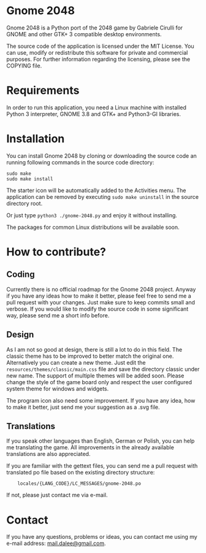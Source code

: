 Gnome 2048
==================
Gnome 2048 is a Python port of the 2048 game by Gabriele Cirulli for GNOME and 
other GTK+ 3 compatible desktop environments. 

The source code of the application is licensed under the MIT License. You can 
use, modify or redistribute this software for private and commercial purposes. 
For further information regarding the licensing, please see the COPYING file.

Requirements
==================
In order to run this application, you need a Linux machine with installed 
Python 3 interpreter, GNOME 3.8 and GTK+ and Python3-GI libraries.

Installation
==================
You can install Gnome 2048 by cloning or downloading the source code an running 
following commands in the source code directory:

```
sudo make
sudo make install
```

The starter icon will be automatically added to the Activities menu. The
application can be removed by executing ```sudo make uninstall``` in the source
directory root.

Or just type ```python3 ./gnome-2048.py``` and enjoy it without installing.

The packages for common Linux distributions will be available soon.

How to contribute?
==================

Coding
------------------
Currently there is no official roadmap for the Gnome 2048 project. Anyway if 
you have any ideas how to make it better, please feel free to send me a pull 
request with your changes. Just make sure to keep commits small and verbose. 
If you would like to modify the source code in some significant way, please send
me a short info before. 

Design
------------------
As I am not so good at design, there is still a lot to do in this field. The 
classic theme has to be improved to better match the original one. Alternatively 
you can create a new theme. Just edit the ```resources/themes/classic/main.css``` 
file and save the directory classic under new name. The support of multiple
themes will be added soon. Please change the style of the game board only and 
respect the user configured system theme for windows and widgets. 

The program icon also need some improvement. If you have any idea, how 
to make it better, just send me your suggestion as a .svg file.

Translations
-------------------
If you speak other languages than English, German or Polish, you can help
me translating the game. All improvements in the already available translations
are also appreciated.

If you are familiar with the gettext files, you can send me a pull request with 
translated po file based on the existing directory structure:

```
	locales/{LANG_CODE}/LC_MESSAGES/gnome-2048.po
```

If not, please just contact me via e-mail.

Contact
==================
If you have any questions, problems or ideas, you can contact me using my e-mail
address: mail.dalee@gmail.com. 